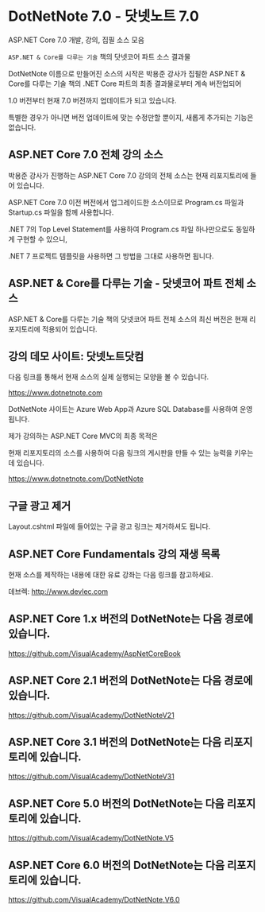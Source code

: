 # DotNetNote 7.0 - 닷넷노트 7.0

ASP.NET Core 7.0 개발, 강의, 집필 소스 모음

`ASP.NET & Core를 다루는 기술` 책의 닷넷코어 파트 소스 결과물


DotNetNote 이름으로 만들어진 소스의 시작은 박용준 강사가 집필한 ASP.NET & Core를 다루는 기술 책의 .NET Core 파트의 최종 결과물로부터 계속 버전업되어

1.0 버전부터 현재 7.0 버전까지 업데이트가 되고 있습니다.

특별한 경우가 아니면 버전 업데이트에 맞는 수정만할 뿐이지, 새롭게 추가되는 기능은 없습니다.


## ASP.NET Core 7.0 전체 강의 소스

박용준 강사가 진행하는 ASP.NET Core 7.0 강의의 전체 소스는 현재 리포지토리에 들어 있습니다. 

ASP.NET Core 7.0 이전 버전에서 업그레이드한 소스이므로 Program.cs 파일과 Startup.cs 파일을 함께 사용합니다. 

.NET 7의 Top Level Statement를 사용하여 Program.cs 파일 하나만으로도 동일하게 구현할 수 있으니,

.NET 7 프로젝트 템플릿을 사용하면 그 방법을 그대로 사용하면 됩니다. 


## ASP.NET & Core를 다루는 기술 - 닷넷코어 파트 전체 소스

ASP.NET & Core를 다루는 기술 책의 닷넷코어 파트 전체 소스의 최신 버전은 현재 리포지토리에 적용되어 있습니다.


## 강의 데모 사이트: 닷넷노트닷컴

다음 링크를 통해서 현재 소스의 실제 실행되는 모양을 볼 수 있습니다.

https://www.dotnetnote.com

DotNetNote 사이트는 Azure Web App과 Azure SQL Database를 사용하여 운영됩니다.

제가 강의하는 ASP.NET Core MVC의 최종 목적은 

현재 리포지토리의 소스를 사용하여 다음 링크의 게시판을 만들 수 있는 능력을 키우는데 있습니다. 

https://www.dotnetnote.com/DotNetNote


## 구글 광고 제거

Layout.cshtml 파일에 들어있는 구글 광고 링크는 제거하셔도 됩니다. 
   
## ASP.NET Core Fundamentals 강의 재생 목록

현재 소스를 제작하는 내용에 대한 유료 강좌는 다음 링크를 참고하세요. 

데브렉: 
http://www.devlec.com


## ASP.NET Core 1.x 버전의 DotNetNote는 다음 경로에 있습니다.
https://github.com/VisualAcademy/AspNetCoreBook

## ASP.NET Core 2.1 버전의 DotNetNote는 다음 경로에 있습니다.
https://github.com/VisualAcademy/DotNetNoteV21

## ASP.NET Core 3.1 버전의 DotNetNote는 다음 리포지토리에 있습니다.
https://github.com/VisualAcademy/DotNetNoteV31

## ASP.NET Core 5.0 버전의 DotNetNote는 다음 리포지토리에 있습니다.
https://github.com/VisualAcademy/DotNetNote.V5

## ASP.NET Core 6.0 버전의 DotNetNote는 다음 리포지토리에 있습니다.
https://github.com/VisualAcademy/DotNetNote.V6.0

